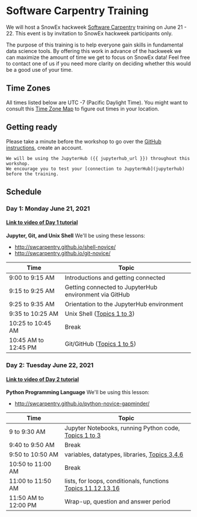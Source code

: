 # Software Carpentry Training

We will host a SnowEx hackweek [Software Carpentry](https://software-carpentry.org) training on June 21 - 22.
This event is by invitation to SnowEx hackweek participants only.

The purpose of this training is to help everyone gain skills in fundamental data science tools.
By offering this work in advance of the hackweek we can maximize the amount of time we get to focus on SnowEx data!
Feel free to contact one of us if you need more clarity on deciding whether this would be a good use of your time.

## Time Zones

All times listed below are UTC -7 (Pacific Daylight Time).
You might want to consult this [Time Zone Map](https://www.timeanddate.com/time/map/)
to figure out times in your location.

## Getting ready

Please take a minute before the workshop to go over the [GitHub instructions](github),
create an account.

```{attention}
We will be using the JupyterHub ({{ jupyterhub_url }}) throughout this workshop.
We encourage you to test your [connection to JupyterHub](jupyterhub) before the training.
```

## Schedule

### Day 1: Monday June 21, 2021

#### [Link to video of Day 1 tutorial](https://www.youtube.com/watch?v=F8VhkKwCx0k)

**Jupyter, Git, and Unix Shell**
We'll be using these lessons:
* http://swcarpentry.github.io/shell-novice/
* http://swcarpentry.github.io/git-novice/

| Time | Topic |
| ----- | ----- |
| 9:00 to 9:15 AM | Introductions and getting connected |
| 9:15 to 9:25 AM | Getting connected to JupyterHub environment via GitHub |
| 9:25 to 9:35 AM | Orientation to the JupyterHub environment |
| 9:35 to 10:25 AM | Unix Shell ([Topics 1 to 3](http://swcarpentry.github.io/shell-novice/)) |
| 10:25 to 10:45 AM | Break |
| 10:45 AM to 12:45 PM | Git/GitHub ([Topics 1 to 5](http://swcarpentry.github.io/git-novice/)) |

### Day 2: Tuesday June 22, 2021

#### [Link to video of Day 2 tutorial](https://www.youtube.com/watch?v=OhzHoGe9ZeI)

**Python Programming Language**
We'll be using this lesson:
* http://swcarpentry.github.io/python-novice-gapminder/

| Time | Topic |
| ----- | ----- |
| 9 to  9:30 AM | Jupyter Notebooks, running Python code, [Topics 1 to 3](http://swcarpentry.github.io/python-novice-gapminder) |
| 9:40 to 9:50 AM | Break |
| 9:50 to 10:50 AM | variables, datatypes, libraries, [Topics 3,4,6](http://swcarpentry.github.io/python-novice-gapminder)  |
| 10:50 to 11:00 AM | Break|
| 11:00 to 11:50 AM | lists, for loops, conditionals, functions [Topics 11,12,13,16](http://swcarpentry.github.io/python-novice-gapminder) |
| 11:50 AM to 12:00 PM | Wrap-up, question and answer period |
